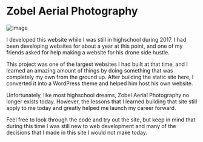 # Zobel Aerial Photography

![image](https://user-images.githubusercontent.com/17521691/183298654-6ed0868f-7dbf-4ca9-b221-e63581b93e13.png)

I developed this website while I was still in highschool during 2017. I had been developing websites for about a year at this point, and one of my friends asked for help making a website for his drone side hustle.

This project was one of the largest websites I had built at that time, and I learned an amazing amount of things by doing something that was completely my own  from the ground up. After building the static site here, I converted it into a WordPress theme and helped him host his own website.

Unfortunately, like most highschool dreams, Zobel Aerial Photography no longer exists today. However, the lessons that I learned building that site still apply to me today and greatly helped me launch my career forward.

Feel free to look through the code and try out the site, but keep in mind that during this time I was still new to web development and many of the decisions that I made in this site I would not make today.
